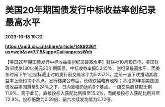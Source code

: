 # 美国20年期国债发行中标收益率创纪录最高水平

**2023-10-18 19:22**

**https://api3.cls.cn/share/article/1489236?os=web&sv=7.7.5&app=CailianpressWeb**

【美国20年期国债发行中标收益率创纪录最高水平】财联社10月19日电，美国财政部续发130亿美元20年期国债，中标收益率报5.245%，创纪录最高水平，而美东时间下午1点投标截止时的发行前交易水平为5.257%，之前一波下跌推动其收益率上涨约10个基点。发行结果公布后，长债跌幅略有收窄；基准20年期美国国债收益率回落至5.24%之下，日内涨幅仍达约8个基点。一级交易商获配比例11.9%，高于此前，直接投标人获配比例降至15.2%，而间接投标人获配比例升至72.9%。投标倍数为2.59倍，前六次续发均值为2.72倍。